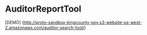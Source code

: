 # AuditorReportTool


[DEMO] (http://proto-sandbox-kingcounty-gov.s3-website-us-west-2.amazonaws.com/auditor-search-tool/)